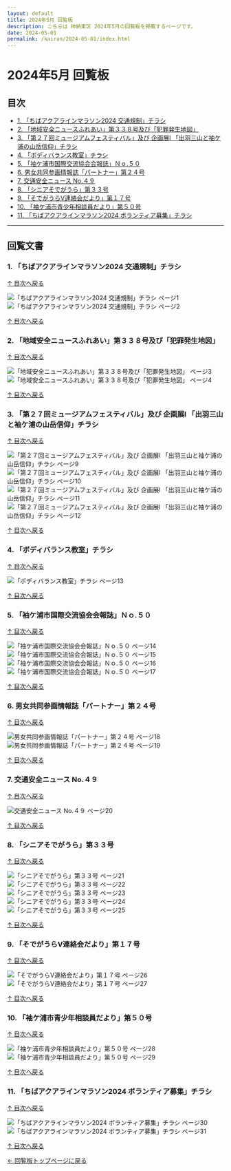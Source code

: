 ```yaml
---
layout: default
title: 2024年5月 回覧板
description: こちらは 神納東区 2024年5月の回覧板を掲載するページです。
date: 2024-05-01
permalink: /kairan/2024-05-01/index.html
---
```


  <main>
    <h1>2024年5月 回覧板</h1>
    <a id="top"></a>
    <h2>目次</h2>
     <ul>
      <li><a href="#item1">1. 「ちばアクアラインマラソン2024 交通規制」チラシ</a></li>      <li><a href="#item2">2. 「地域安全ニュースふれあい」第３３８号及び「犯罪発生地図」</a></li>      <li><a href="#item3">3. 「第２７回ミュージアムフェスティバル」及び 企画展Ⅰ  「出羽三山と袖ケ浦の山岳信仰」チラシ</a></li>      <li><a href="#item4">4. 「ボディバランス教室」チラシ</a></li>      <li><a href="#item5">5. 「袖ケ浦市国際交流協会会報誌」Ｎｏ.５０</a></li>      <li><a href="#item6">6. 男女共同参画情報誌「パートナー」第２４号</a></li>      <li><a href="#item7">7. 交通安全ニュース No.４９</a></li>      <li><a href="#item8">8. 「シニアそでがうら」第３３号</a></li>      <li><a href="#item9">9. 「そでがうらV連絡会だより」第１７号</a></li>      <li><a href="#item10">10. 「袖ケ浦市青少年相談員だより」第５０号</a></li>      <li><a href="#item11">11. 「ちばアクアラインマラソン2024 ボランティア募集」チラシ</a></li>
     </ul>
    <hr>
<h2>回覧文書</h2>
<h3 id="item1">1. 「ちばアクアラインマラソン2024 交通規制」チラシ</h3>
<p class="back-to-top"><a href="#top">↑ 目次へ戻る</a></p>
<div class="thumbnail-container">
  <div class="thumbnail">
    <img src="{{ '/kairan/2024-05-01/images/202405_40666_page_001-small.jpg' | relative_url }}" alt="「ちばアクアラインマラソン2024 交通規制」チラシ ページ1" data-medium-src="{{ '/kairan/2024-05-01/images/202405_40666_page_001-medium.jpg' | relative_url }}" data-large-src="{{ '/kairan/2024-05-01/images/202405_40666_page_001-large.jpg' | relative_url }}">
  </div>
  <div class="thumbnail">
    <img src="{{ '/kairan/2024-05-01/images/202405_40666_page_002-small.jpg' | relative_url }}" alt="「ちばアクアラインマラソン2024 交通規制」チラシ ページ2" data-medium-src="{{ '/kairan/2024-05-01/images/202405_40666_page_002-medium.jpg' | relative_url }}" data-large-src="{{ '/kairan/2024-05-01/images/202405_40666_page_002-large.jpg' | relative_url }}">
  </div>
</div>
<p class="back-to-top"><a href="#top">↑ 目次へ戻る</a></p>

<h3 id="item2">2. 「地域安全ニュースふれあい」第３３８号及び「犯罪発生地図」</h3>
<p class="back-to-top"><a href="#top">↑ 目次へ戻る</a></p>
<div class="thumbnail-container">
  <div class="thumbnail">
    <img src="{{ '/kairan/2024-05-01/images/202405_40666_page_003-small.jpg' | relative_url }}" alt="「地域安全ニュースふれあい」第３３８号及び「犯罪発生地図」 ページ3" data-medium-src="{{ '/kairan/2024-05-01/images/202405_40666_page_003-medium.jpg' | relative_url }}" data-large-src="{{ '/kairan/2024-05-01/images/202405_40666_page_003-large.jpg' | relative_url }}">
  </div>
  <div class="thumbnail">
    <img src="{{ '/kairan/2024-05-01/images/202405_40666_page_004-small.jpg' | relative_url }}" alt="「地域安全ニュースふれあい」第３３８号及び「犯罪発生地図」 ページ4" data-medium-src="{{ '/kairan/2024-05-01/images/202405_40666_page_004-medium.jpg' | relative_url }}" data-large-src="{{ '/kairan/2024-05-01/images/202405_40666_page_004-large.jpg' | relative_url }}">
  </div>
</div>
<p class="back-to-top"><a href="#top">↑ 目次へ戻る</a></p>

<h3 id="item3">3. 「第２７回ミュージアムフェスティバル」及び 企画展Ⅰ  「出羽三山と袖ケ浦の山岳信仰」チラシ</h3>
<p class="back-to-top"><a href="#top">↑ 目次へ戻る</a></p>
<div class="thumbnail-container">
  <div class="thumbnail">
    <img src="{{ '/kairan/2024-05-01/images/202405_40666_page_009-small.jpg' | relative_url }}" alt="「第２７回ミュージアムフェスティバル」及び 企画展Ⅰ  「出羽三山と袖ケ浦の山岳信仰」チラシ ページ9" data-medium-src="{{ '/kairan/2024-05-01/images/202405_40666_page_009-medium.jpg' | relative_url }}" data-large-src="{{ '/kairan/2024-05-01/images/202405_40666_page_009-large.jpg' | relative_url }}">
  </div>
  <div class="thumbnail">
    <img src="{{ '/kairan/2024-05-01/images/202405_40666_page_010-small.jpg' | relative_url }}" alt="「第２７回ミュージアムフェスティバル」及び 企画展Ⅰ  「出羽三山と袖ケ浦の山岳信仰」チラシ ページ10" data-medium-src="{{ '/kairan/2024-05-01/images/202405_40666_page_010-medium.jpg' | relative_url }}" data-large-src="{{ '/kairan/2024-05-01/images/202405_40666_page_010-large.jpg' | relative_url }}">
  </div>
  <div class="thumbnail">
    <img src="{{ '/kairan/2024-05-01/images/202405_40666_page_011-small.jpg' | relative_url }}" alt="「第２７回ミュージアムフェスティバル」及び 企画展Ⅰ  「出羽三山と袖ケ浦の山岳信仰」チラシ ページ11" data-medium-src="{{ '/kairan/2024-05-01/images/202405_40666_page_011-medium.jpg' | relative_url }}" data-large-src="{{ '/kairan/2024-05-01/images/202405_40666_page_011-large.jpg' | relative_url }}">
  </div>
  <div class="thumbnail">
    <img src="{{ '/kairan/2024-05-01/images/202405_40666_page_012-small.jpg' | relative_url }}" alt="「第２７回ミュージアムフェスティバル」及び 企画展Ⅰ  「出羽三山と袖ケ浦の山岳信仰」チラシ ページ12" data-medium-src="{{ '/kairan/2024-05-01/images/202405_40666_page_012-medium.jpg' | relative_url }}" data-large-src="{{ '/kairan/2024-05-01/images/202405_40666_page_012-large.jpg' | relative_url }}">
  </div>
</div>
<p class="back-to-top"><a href="#top">↑ 目次へ戻る</a></p>

<h3 id="item4">4. 「ボディバランス教室」チラシ</h3>
<p class="back-to-top"><a href="#top">↑ 目次へ戻る</a></p>
<div class="thumbnail-container">
  <div class="thumbnail">
    <img src="{{ '/kairan/2024-05-01/images/202405_40666_page_013-small.jpg' | relative_url }}" alt="「ボディバランス教室」チラシ ページ13" data-medium-src="{{ '/kairan/2024-05-01/images/202405_40666_page_013-medium.jpg' | relative_url }}" data-large-src="{{ '/kairan/2024-05-01/images/202405_40666_page_013-large.jpg' | relative_url }}">
  </div>
</div>
<p class="back-to-top"><a href="#top">↑ 目次へ戻る</a></p>

<h3 id="item5">5. 「袖ケ浦市国際交流協会会報誌」Ｎｏ.５０</h3>
<p class="back-to-top"><a href="#top">↑ 目次へ戻る</a></p>
<div class="thumbnail-container">
  <div class="thumbnail">
    <img src="{{ '/kairan/2024-05-01/images/202405_40666_page_014-small.jpg' | relative_url }}" alt="「袖ケ浦市国際交流協会会報誌」Ｎｏ.５０ ページ14" data-medium-src="{{ '/kairan/2024-05-01/images/202405_40666_page_014-medium.jpg' | relative_url }}" data-large-src="{{ '/kairan/2024-05-01/images/202405_40666_page_014-large.jpg' | relative_url }}">
  </div>
  <div class="thumbnail">
    <img src="{{ '/kairan/2024-05-01/images/202405_40666_page_015-small.jpg' | relative_url }}" alt="「袖ケ浦市国際交流協会会報誌」Ｎｏ.５０ ページ15" data-medium-src="{{ '/kairan/2024-05-01/images/202405_40666_page_015-medium.jpg' | relative_url }}" data-large-src="{{ '/kairan/2024-05-01/images/202405_40666_page_015-large.jpg' | relative_url }}">
  </div>
  <div class="thumbnail">
    <img src="{{ '/kairan/2024-05-01/images/202405_40666_page_016-small.jpg' | relative_url }}" alt="「袖ケ浦市国際交流協会会報誌」Ｎｏ.５０ ページ16" data-medium-src="{{ '/kairan/2024-05-01/images/202405_40666_page_016-medium.jpg' | relative_url }}" data-large-src="{{ '/kairan/2024-05-01/images/202405_40666_page_016-large.jpg' | relative_url }}">
  </div>
  <div class="thumbnail">
    <img src="{{ '/kairan/2024-05-01/images/202405_40666_page_017-small.jpg' | relative_url }}" alt="「袖ケ浦市国際交流協会会報誌」Ｎｏ.５０ ページ17" data-medium-src="{{ '/kairan/2024-05-01/images/202405_40666_page_017-medium.jpg' | relative_url }}" data-large-src="{{ '/kairan/2024-05-01/images/202405_40666_page_017-large.jpg' | relative_url }}">
  </div>
</div>
<p class="back-to-top"><a href="#top">↑ 目次へ戻る</a></p>

<h3 id="item6">6. 男女共同参画情報誌「パートナー」第２４号</h3>
<p class="back-to-top"><a href="#top">↑ 目次へ戻る</a></p>
<div class="thumbnail-container">
  <div class="thumbnail">
    <img src="{{ '/kairan/2024-05-01/images/202405_40666_page_018-small.jpg' | relative_url }}" alt="男女共同参画情報誌「パートナー」第２４号 ページ18" data-medium-src="{{ '/kairan/2024-05-01/images/202405_40666_page_018-medium.jpg' | relative_url }}" data-large-src="{{ '/kairan/2024-05-01/images/202405_40666_page_018-large.jpg' | relative_url }}">
  </div>
  <div class="thumbnail">
    <img src="{{ '/kairan/2024-05-01/images/202405_40666_page_019-small.jpg' | relative_url }}" alt="男女共同参画情報誌「パートナー」第２４号 ページ19" data-medium-src="{{ '/kairan/2024-05-01/images/202405_40666_page_019-medium.jpg' | relative_url }}" data-large-src="{{ '/kairan/2024-05-01/images/202405_40666_page_019-large.jpg' | relative_url }}">
  </div>
</div>
<p class="back-to-top"><a href="#top">↑ 目次へ戻る</a></p>

<h3 id="item7">7. 交通安全ニュース No.４９</h3>
<p class="back-to-top"><a href="#top">↑ 目次へ戻る</a></p>
<div class="thumbnail-container">
  <div class="thumbnail">
    <img src="{{ '/kairan/2024-05-01/images/202405_40666_page_020-small.jpg' | relative_url }}" alt="交通安全ニュース No.４９ ページ20" data-medium-src="{{ '/kairan/2024-05-01/images/202405_40666_page_020-medium.jpg' | relative_url }}" data-large-src="{{ '/kairan/2024-05-01/images/202405_40666_page_020-large.jpg' | relative_url }}">
  </div>
</div>
<p class="back-to-top"><a href="#top">↑ 目次へ戻る</a></p>

<h3 id="item8">8. 「シニアそでがうら」第３３号</h3>
<p class="back-to-top"><a href="#top">↑ 目次へ戻る</a></p>
<div class="thumbnail-container">
  <div class="thumbnail">
    <img src="{{ '/kairan/2024-05-01/images/202405_40666_page_021-small.jpg' | relative_url }}" alt="「シニアそでがうら」第３３号 ページ21" data-medium-src="{{ '/kairan/2024-05-01/images/202405_40666_page_021-medium.jpg' | relative_url }}" data-large-src="{{ '/kairan/2024-05-01/images/202405_40666_page_021-large.jpg' | relative_url }}">
  </div>
  <div class="thumbnail">
    <img src="{{ '/kairan/2024-05-01/images/202405_40666_page_022-small.jpg' | relative_url }}" alt="「シニアそでがうら」第３３号 ページ22" data-medium-src="{{ '/kairan/2024-05-01/images/202405_40666_page_022-medium.jpg' | relative_url }}" data-large-src="{{ '/kairan/2024-05-01/images/202405_40666_page_022-large.jpg' | relative_url }}">
  </div>
  <div class="thumbnail">
    <img src="{{ '/kairan/2024-05-01/images/202405_40666_page_023-small.jpg' | relative_url }}" alt="「シニアそでがうら」第３３号 ページ23" data-medium-src="{{ '/kairan/2024-05-01/images/202405_40666_page_023-medium.jpg' | relative_url }}" data-large-src="{{ '/kairan/2024-05-01/images/202405_40666_page_023-large.jpg' | relative_url }}">
  </div>
  <div class="thumbnail">
    <img src="{{ '/kairan/2024-05-01/images/202405_40666_page_024-small.jpg' | relative_url }}" alt="「シニアそでがうら」第３３号 ページ24" data-medium-src="{{ '/kairan/2024-05-01/images/202405_40666_page_024-medium.jpg' | relative_url }}" data-large-src="{{ '/kairan/2024-05-01/images/202405_40666_page_024-large.jpg' | relative_url }}">
  </div>
  <div class="thumbnail">
    <img src="{{ '/kairan/2024-05-01/images/202405_40666_page_025-small.jpg' | relative_url }}" alt="「シニアそでがうら」第３３号 ページ25" data-medium-src="{{ '/kairan/2024-05-01/images/202405_40666_page_025-medium.jpg' | relative_url }}" data-large-src="{{ '/kairan/2024-05-01/images/202405_40666_page_025-large.jpg' | relative_url }}">
  </div>
</div>
<p class="back-to-top"><a href="#top">↑ 目次へ戻る</a></p>

<h3 id="item9">9. 「そでがうらV連絡会だより」第１７号</h3>
<p class="back-to-top"><a href="#top">↑ 目次へ戻る</a></p>
<div class="thumbnail-container">
  <div class="thumbnail">
    <img src="{{ '/kairan/2024-05-01/images/202405_40666_page_026-small.jpg' | relative_url }}" alt="「そでがうらV連絡会だより」第１７号 ページ26" data-medium-src="{{ '/kairan/2024-05-01/images/202405_40666_page_026-medium.jpg' | relative_url }}" data-large-src="{{ '/kairan/2024-05-01/images/202405_40666_page_026-large.jpg' | relative_url }}">
  </div>
  <div class="thumbnail">
    <img src="{{ '/kairan/2024-05-01/images/202405_40666_page_027-small.jpg' | relative_url }}" alt="「そでがうらV連絡会だより」第１７号 ページ27" data-medium-src="{{ '/kairan/2024-05-01/images/202405_40666_page_027-medium.jpg' | relative_url }}" data-large-src="{{ '/kairan/2024-05-01/images/202405_40666_page_027-large.jpg' | relative_url }}">
  </div>
</div>
<p class="back-to-top"><a href="#top">↑ 目次へ戻る</a></p>

<h3 id="item10">10. 「袖ケ浦市青少年相談員だより」第５０号</h3>
<p class="back-to-top"><a href="#top">↑ 目次へ戻る</a></p>
<div class="thumbnail-container">
  <div class="thumbnail">
    <img src="{{ '/kairan/2024-05-01/images/202405_40666_page_028-small.jpg' | relative_url }}" alt="「袖ケ浦市青少年相談員だより」第５０号 ページ28" data-medium-src="{{ '/kairan/2024-05-01/images/202405_40666_page_028-medium.jpg' | relative_url }}" data-large-src="{{ '/kairan/2024-05-01/images/202405_40666_page_028-large.jpg' | relative_url }}">
  </div>
  <div class="thumbnail">
    <img src="{{ '/kairan/2024-05-01/images/202405_40666_page_029-small.jpg' | relative_url }}" alt="「袖ケ浦市青少年相談員だより」第５０号 ページ29" data-medium-src="{{ '/kairan/2024-05-01/images/202405_40666_page_029-medium.jpg' | relative_url }}" data-large-src="{{ '/kairan/2024-05-01/images/202405_40666_page_029-large.jpg' | relative_url }}">
  </div>
</div>
<p class="back-to-top"><a href="#top">↑ 目次へ戻る</a></p>

<h3 id="item11">11. 「ちばアクアラインマラソン2024 ボランティア募集」チラシ</h3>
<p class="back-to-top"><a href="#top">↑ 目次へ戻る</a></p>
<div class="thumbnail-container">
  <div class="thumbnail">
    <img src="{{ '/kairan/2024-05-01/images/202405_40666_page_030-small.jpg' | relative_url }}" alt="「ちばアクアラインマラソン2024 ボランティア募集」チラシ ページ30" data-medium-src="{{ '/kairan/2024-05-01/images/202405_40666_page_030-medium.jpg' | relative_url }}" data-large-src="{{ '/kairan/2024-05-01/images/202405_40666_page_030-large.jpg' | relative_url }}">
  </div>
  <div class="thumbnail">
    <img src="{{ '/kairan/2024-05-01/images/202405_40666_page_031-small.jpg' | relative_url }}" alt="「ちばアクアラインマラソン2024 ボランティア募集」チラシ ページ31" data-medium-src="{{ '/kairan/2024-05-01/images/202405_40666_page_031-medium.jpg' | relative_url }}" data-large-src="{{ '/kairan/2024-05-01/images/202405_40666_page_031-large.jpg' | relative_url }}">
  </div>
</div>
<p class="back-to-top"><a href="#top">↑ 目次へ戻る</a></p>


  <p><a href="{{ '/kairan/index.html' | relative_url }}">← 回覧板トップページに戻る</a></p>
  </main>

